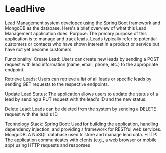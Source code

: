 # LeadHive
Lead Management system developed using the Spring Boot framework and MongoDB as the database. Here's a brief overview of what this Lead Management application does:
Purpose:
The primary purpose of this application is to manage and track leads. Leads typically refer to potential customers or contacts who have shown interest in a product or service but have not yet become customers.

Functionality:
Create Lead: Users can create new leads by sending a POST request with lead information (name, email, phone, etc.) to the appropriate endpoint.

Retrieve Leads: Users can retrieve a list of all leads or specific leads by sending GET requests to the respective endpoints.

Update Lead Status: The application allows users to update the status of a lead by sending a PUT request with the lead's ID and the new status.

Delete Lead: Leads can be deleted from the system by sending a DELETE request with the lead's ID.

Technology Stack:
Spring Boot: Used for building the application, handling dependency injection, and providing a framework for RESTful web services.
MongoDB: A NoSQL database used to store and manage lead data.
HTTP: The application communicates with clients (e.g., a web browser or mobile app) using HTTP requests and responses

